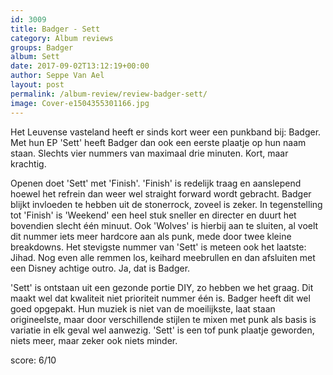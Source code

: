 ```yaml
---
id: 3009
title: Badger - Sett
category: Album reviews
groups: Badger
album: Sett
date: 2017-09-02T13:12:19+00:00
author: Seppe Van Ael
layout: post
permalink: /album-review/review-badger-sett/
image: Cover-e1504355301166.jpg
---
```

Het Leuvense vasteland heeft er sinds kort weer een punkband bij: Badger. Met hun EP 'Sett' heeft Badger dan ook een eerste plaatje op hun naam staan. Slechts vier nummers van maximaal drie minuten. Kort, maar krachtig.

Openen doet 'Sett' met 'Finish'. 'Finish' is redelijk traag en aanslepend hoewel het refrein dan weer wel straight forward wordt gebracht. Badger blijkt invloeden te hebben uit de stonerrock, zoveel is zeker. In tegenstelling tot 'Finish' is 'Weekend' een heel stuk sneller en directer en duurt het bovendien slecht één minuut. Ook 'Wolves' is hierbij aan te sluiten, al voelt dit nummer iets meer hardcore aan als punk, mede door twee kleine breakdowns. Het stevigste nummer van 'Sett' is meteen ook het laatste: Jihad. Nog even alle remmen los, keihard meebrullen en dan afsluiten met een Disney achtige outro. Ja, dat is Badger.

'Sett' is ontstaan uit een gezonde portie DIY, zo hebben we het graag. Dit maakt wel dat kwaliteit niet prioriteit nummer één is. Badger heeft dit wel goed opgepakt. Hun muziek is niet van de moeilijkste, laat staan origineelste, maar door verschillende stijlen te mixen met punk als basis is variatie in elk geval wel aanwezig. 'Sett' is een tof punk plaatje geworden, niets meer, maar zeker ook niets minder.

score: 6/10
